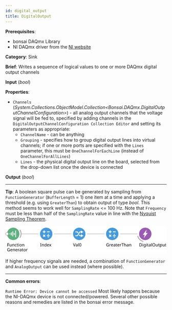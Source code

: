 ```yaml
---
id: digital_output
title: DigitalOutput
---
```


**Prerequisites**:
- bonsai DAQmx Library
- NI DAQmx driver from the [NI website](https://www.ni.com/en-gb/support/downloads/drivers/download.ni-daqmx.html#348669)

**Category**: Sink

**Brief**: Writes a sequence of logical values to one or more DAQmx digital output channels

**Input** (*bool*)

**Properties**:
- `Channels` (*System.Collections.ObjectModel.Collection&lt;Bonsai.DAQmx.DigitalOutputChannelConfiguration&gt;*) - all analog output channels that the voltage signal will be fed to, specified by adding channels in the `DigitalOutputChannelConfiguration Collection Editor` and setting its parameters as appropriate:
    - `ChannelName` - can be anything
    - `Grouping` - specifies how to group digital output lines into virtual channels; if one or more ports are specified with the `Lines` parameter, this must be `OneChannelForEachLine` (instead of `OneChannelForAllLines`)
    - `Lines` - the physical digital output line on the board, selected from the drop-down list once the device is connected

**Output** (*bool*)

---

**Tip**: A boolean square pulse can be generated by sampling from `FunctionGenerator` (`BufferLength` = 1) one item at a time and applying a threshold (e.g. using `GreaterThan`) to obtain output of type *bool*. This method seems to work well for `SamplingRate` <= 100 Hz. Note that `Frequency` must be less than half of the `SamplingRate` value in line with the [Nyquist Sampling Theorem](https://en.wikipedia.org/wiki/Nyquist%E2%80%93Shannon_sampling_theorem).

![Digital pulse](images/boolean_square_pulse_workflow_example.svg)

 If higher frequency signals are needed, a combination of `FunctionGenerator` and `AnalogOutput` can  be used instead (where possible).

---

**Common errors**:

`Runtime Error: Device cannot be accessed`
Most likely happens because the NI-DAQmx device is not connected/powered. Several other possible reasons and remedies are listed in the bonsai error message.
